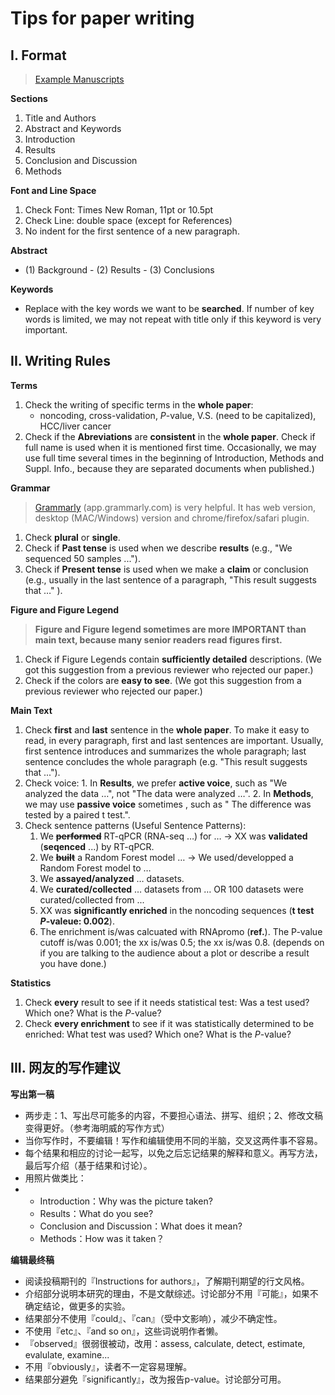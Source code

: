 # Tips for paper writing

## I. Format

> [Example Manuscripts](https://cloud.tsinghua.edu.cn/d/7e55bada94934a25b0df/)

**Sections**

1. Title and Authors
2. Abstract and Keywords
3. Introduction
4. Results
5. Conclusion and Discussion
6. Methods

**Font and Line Space**

1. Check Font: Times New Roman, 11pt or 10.5pt
2. Check Line: double space \(except for References\)
3. No indent for the first sentence of a new paragraph.

**Abstract**

* (1) Background - (2) Results - (3) Conclusions

**Keywords**

* Replace with the key words we want to be **searched**. If number of key words is limited, we may not repeat with title only if this keyword is very important.



## II. Writing Rules

**Terms**

1. Check the writing of specific terms in the **whole paper**:
   * noncoding, cross-validation, _P_-value, V.S. \(need to be capitalized\), HCC/liver cancer
2. Check if the **Abreviations** are **consistent** in the **whole paper**. Check if full name is used when it is mentioned first time. Occasionally, we may use full time several times in the beginning of Introduction, Methods and Suppl. Info., because they are separated documents when published.\)

**Grammar**

> [Grammarly](https://app.grammarly.com) \(app.grammarly.com\) is very helpful. It has web version, desktop \(MAC/Windows\) version and chrome/firefox/safari plugin.

1. Check **plural** or **single**.
2. Check if **Past tense** is used when we describe **results** \(e.g., "We sequenced 50 samples ..."\).
3. Check if **Present tense** is used when we make a **claim** or conclusion \(e.g., usually in the last sentence of a paragraph, "This result suggests that …" \).

**Figure and Figure Legend**

> **Figure and Figure legend sometimes are more IMPORTANT than main text, because many senior readers read figures first.**

1. Check if Figure Legends contain **sufficiently detailed** descriptions. \(We got this suggestion from a previous reviewer who rejected our paper.\)
2. Check if the colors are **easy to see**.  \(We got this suggestion from a previous reviewer who rejected our paper.\)

**Main Text**

1. Check **first** and **last** sentence in the **whole paper**. To make it easy to read, in every paragraph, first and last sentences are important. Usually, first sentence introduces and summarizes the whole paragraph; last sentence concludes the whole paragraph \(e.g. "This result suggests that ..."\).
2. Check voice: 1. In **Results**, we prefer **active voice**, such as "We analyzed the data …", not "The data were analyzed …". 2. In **Methods**, we may use **passive voice** sometimes , such as " The difference was tested by a paired t test.".
3. Check sentence patterns \(Useful Sentence Patterns\):
   1. We ~~**performed**~~ RT-qPCR \(RNA-seq …\) for … → XX was **validated** \(**seqenced** ...\) by RT-qPCR.
   2. We ~~**built**~~ a Random Forest model … → We used/developped a Random Forest model to …
   3. We **assayed/analyzed** … datasets.
   4. We **curated/collected** … datasets from … OR 100 datasets were curated/collected from ...
   5. XX was **significantly enriched** in the noncoding sequences \(**t test** _**P**_**-valeue: 0.002**\).
   6. The enrichment is/was calcuated with RNApromo \(**ref.**\). The P-value cutoff is/was 0.001; the xx is/was 0.5; the xx is/was 0.8. \(depends on if you are talking to the audience about a plot or describe a result you have done.\)

**Statistics**

1. Check **every** result to see if it needs statistical test: Was a test used? Which one? What is the _P_-value?
2. Check  **every enrichment** to see if it was statistically determined to be enriched:  What test was used? Which one? What is the _P_-value?



## III. 网友的写作建议

**写出第一稿**

- 两步走：1、写出尽可能多的内容，不要担心语法、拼写、组织；2、修改文稿变得更好。（参考海明威的写作方式）
- 当你写作时，不要编辑！写作和编辑使用不同的半脑，交叉这两件事不容易。
- 每个结果和相应的讨论一起写，以免之后忘记结果的解释和意义。再写方法，最后写介绍（基于结果和讨论）。
- 用照片做类比：
- - Introduction：Why was the picture taken?
  - Results：What do you see?
  - Conclusion and Discussion：What does it mean?
  - Methods：How was it taken？

**编辑最终稿**

- 阅读投稿期刊的『Instructions for authors』，了解期刊期望的行文风格。
- 介绍部分说明本研究的理由，不是文献综述。讨论部分不用『可能』，如果不确定结论，做更多的实验。
- 结果部分不使用『could』、『can』（受中文影响），减少不确定性。
- 不使用『etc』、『and so on』，这些词说明作者懒。
- 『observed』很弱很被动，改用：assess, calculate, detect, estimate, evalulate, examine...
- 不用『obviously』，读者不一定容易理解。
-  结果部分避免『significantly』，改为报告p-value。讨论部分可用。
